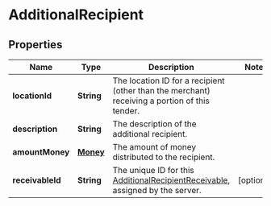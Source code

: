 
# AdditionalRecipient

## Properties
Name | Type | Description | Notes
------------ | ------------- | ------------- | -------------
**locationId** | **String** | The location ID for a recipient (other than the merchant) receiving a portion of this tender. | 
**description** | **String** | The description of the additional recipient. | 
**amountMoney** | [**Money**](Money.md) | The amount of money distributed to the recipient. | 
**receivableId** | **String** | The unique ID for this [AdditionalRecipientReceivable](#type-additionalrecipientreceivable), assigned by the server. |  [optional]



